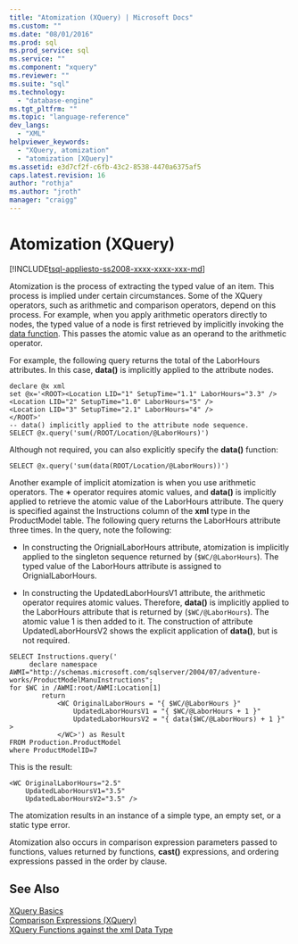 ```yaml
---
title: "Atomization (XQuery) | Microsoft Docs"
ms.custom: ""
ms.date: "08/01/2016"
ms.prod: sql
ms.prod_service: sql
ms.service: ""
ms.component: "xquery"
ms.reviewer: ""
ms.suite: "sql"
ms.technology: 
  - "database-engine"
ms.tgt_pltfrm: ""
ms.topic: "language-reference"
dev_langs: 
  - "XML"
helpviewer_keywords: 
  - "XQuery, atomization"
  - "atomization [XQuery]"
ms.assetid: e3d7cf2f-c6fb-43c2-8538-4470a6375af5
caps.latest.revision: 16
author: "rothja"
ms.author: "jroth"
manager: "craigg"
---
```

# Atomization (XQuery)
[!INCLUDE[tsql-appliesto-ss2008-xxxx-xxxx-xxx-md](../includes/tsql-appliesto-ss2008-xxxx-xxxx-xxx-md.md)]

  Atomization is the process of extracting the typed value of an item. This process is implied under certain circumstances. Some of the XQuery operators, such as arithmetic and comparison operators, depend on this process. For example, when you apply arithmetic operators directly to nodes, the typed value of a node is first retrieved by implicitly invoking the [data function](../xquery/data-accessor-functions-data-xquery.md). This passes the atomic value as an operand to the arithmetic operator.  
  
 For example, the following query returns the total of the LaborHours attributes. In this case, **data()** is implicitly applied to the attribute nodes.  
  
```  
declare @x xml  
set @x='<ROOT><Location LID="1" SetupTime="1.1" LaborHours="3.3" />  
<Location LID="2" SetupTime="1.0" LaborHours="5" />  
<Location LID="3" SetupTime="2.1" LaborHours="4" />  
</ROOT>'  
-- data() implicitly applied to the attribute node sequence.  
SELECT @x.query('sum(/ROOT/Location/@LaborHours)')  
```  
  
 Although not required, you can also explicitly specify the **data()** function:  
  
```  
SELECT @x.query('sum(data(ROOT/Location/@LaborHours))')  
```  
  
 Another example of implicit atomization is when you use arithmetic operators. The **+** operator requires atomic values, and **data()** is implicitly applied to retrieve the atomic value of the LaborHours attribute. The query is specified against the Instructions column of the **xml** type in the ProductModel table. The following query returns the LaborHours attribute three times. In the query, note the following:  
  
-   In constructing the OrignialLaborHours attribute, atomization is implicitly applied to the singleton sequence returned by (`$WC/@LaborHours`). The typed value of the LaborHours attribute is assigned to OrignialLaborHours.  
  
-   In constructing the UpdatedLaborHoursV1 attribute, the arithmetic operator requires atomic values. Therefore, **data()** is implicitly applied to the LaborHours attribute that is returned by (`$WC/@LaborHours`). The atomic value 1 is then added to it. The construction of attribute UpdatedLaborHoursV2 shows the explicit application of **data()**, but is not required.  
  
```  
SELECT Instructions.query('  
     declare namespace AWMI="http://schemas.microsoft.com/sqlserver/2004/07/adventure-works/ProductModelManuInstructions";  
for $WC in /AWMI:root/AWMI:Location[1]  
        return  
            <WC OriginalLaborHours = "{ $WC/@LaborHours }"  
                UpdatedLaborHoursV1 = "{ $WC/@LaborHours + 1 }"   
                UpdatedLaborHoursV2 = "{ data($WC/@LaborHours) + 1 }" >  
            </WC>') as Result  
FROM Production.ProductModel  
where ProductModelID=7  
```  
  
 This is the result:  
  
```  
<WC OriginalLaborHours="2.5"   
    UpdatedLaborHoursV1="3.5"   
    UpdatedLaborHoursV2="3.5" />  
```  
  
 The atomization results in an instance of a simple type, an empty set, or a static type error.  
  
 Atomization also occurs in comparison expression parameters passed to functions, values returned by functions, **cast()** expressions, and ordering expressions passed in the order by clause.  
  
## See Also  
 [XQuery Basics](../xquery/xquery-basics.md)   
 [Comparison Expressions &#40;XQuery&#41;](../xquery/comparison-expressions-xquery.md)   
 [XQuery Functions against the xml Data Type](../xquery/xquery-functions-against-the-xml-data-type.md)  
  
  
